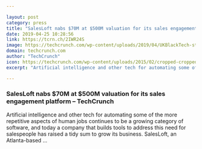 ```yaml
---

layout: post
category: press
title: "SalesLoft nabs $70M at $500M valuation for its sales engagement platform"
date: 2019-04-25 10:28:56
link: https://tcrn.ch/2IWR24S
image: https://techcrunch.com/wp-content/uploads/2019/04/UKBlackTech-stock03.jpg?w=600
domain: techcrunch.com
author: "TechCrunch"
icon: https://techcrunch.com/wp-content/uploads/2015/02/cropped-cropped-favicon-gradient.png?w=180
excerpt: "Artificial intelligence and other tech for automating some of the more repetitive aspects of human jobs continues to be a growing category of software, and today a company that builds tools to address this need for salespeople has raised a tidy sum to grow its business. SalesLoft, an Atlanta-based …"

---
```


### SalesLoft nabs $70M at $500M valuation for its sales engagement platform – TechCrunch

Artificial intelligence and other tech for automating some of the more repetitive aspects of human jobs continues to be a growing category of software, and today a company that builds tools to address this need for salespeople has raised a tidy sum to grow its business. SalesLoft, an Atlanta-based …